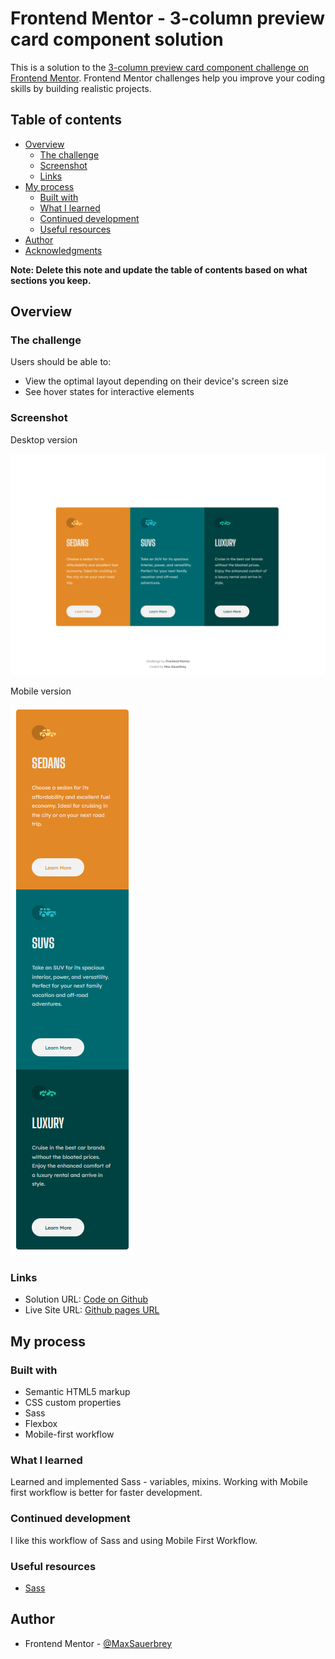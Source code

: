 # Frontend Mentor - 3-column preview card component solution

This is a solution to the [3-column preview card component challenge on Frontend Mentor](https://www.frontendmentor.io/challenges/3column-preview-card-component-pH92eAR2-). Frontend Mentor challenges help you improve your coding skills by building realistic projects. 

## Table of contents

- [Overview](#overview)
  - [The challenge](#the-challenge)
  - [Screenshot](#screenshot)
  - [Links](#links)
- [My process](#my-process)
  - [Built with](#built-with)
  - [What I learned](#what-i-learned)
  - [Continued development](#continued-development)
  - [Useful resources](#useful-resources)
- [Author](#author)
- [Acknowledgments](#acknowledgments)

**Note: Delete this note and update the table of contents based on what sections you keep.**

## Overview

### The challenge

Users should be able to:

- View the optimal layout depending on their device's screen size
- See hover states for interactive elements

### Screenshot

Desktop version

![]( /Screenshots/3-column-preview-card-component-main-desktop.png )

Mobile version

![](/Screenshots/3-column-preview-card-component-main-mobile.png)

### Links

- Solution URL: [Code on Github](https://github.com/MaxSauerbrey/3-column-preview-card-component-main)
- Live Site URL: [Github pages URL](https://your-live-site-url.com)

## My process

### Built with

- Semantic HTML5 markup
- CSS custom properties
- Sass
- Flexbox
- Mobile-first workflow


### What I learned

Learned and implemented Sass - variables, mixins. Working with Mobile first workflow is better for faster development.

### Continued development

I like this workflow of Sass and using Mobile First Workflow. 

### Useful resources

- [Sass](https://sass-lang.com/) 

## Author

- Frontend Mentor - [@MaxSauerbrey](https://www.frontendmentor.io/profile/MaxSauerbrey)
